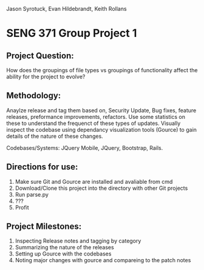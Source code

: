 Jason Syrotuck, Evan Hildebrandt, Keith Rollans

# SENG 371 Group Project 1 

## Project Question: 
How does the groupings of file types vs groupings of functionality affect the ability for the project to evolve?

## Methodology: 
Anaylze release and tag them based on, Security Update, Bug fixes, feature releases, preformance improvements, refactors. Use some statistics on these to understand the frequenct of these types of updates. Visually inspect the codebase using dependancy visualization tools (Gource) to gain details of the nature of these changes. 

Codebases/Systems: JQuery Mobile, JQuery, Bootstrap, Rails. 

## Directions for use:
1. Make sure Git and Gource are installed and avaliable from cmd
2. Download/Clone this project into the directory with other Git projects
3. Run parse.py
4. ???
5. Profit


## Project Milestones: 
1. Inspecting Release notes and tagging by category
2. Summarizing the nature of the releases
3. Setting up Gource with the codebases 
4. Noting major changes with gource and compareing to the patch notes
